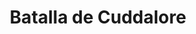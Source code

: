 ﻿---
title: "Batalla de Cuddalore"
permalink: periodes_614.html
layout: periode
dataInici: 1783-06-20
sidebar: periodes
pares:
  - 609:
    title: "India"
    dataInici: "(1778)"
    dataFi: "(1783)"

fills:
jocsPrincipals:
jocsEscenaris:
jocsEpoca:
  - title: "Suffren aux Indes"
    bggId: 23735
    escenari: "Cuddalore"
    dataInici: 
    dataFi: 

jocsEpocaEscenaris:
---
